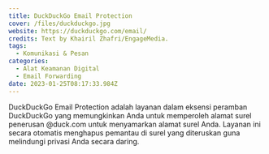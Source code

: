 ```yaml
---
title: DuckDuckGo Email Protection
cover: /files/duckduckgo.jpg
website: https://duckduckgo.com/email/
credits: Text by Khairil Zhafri/EngageMedia.
tags:
  - Komunikasi & Pesan
categories:
  - Alat Keamanan Digital
  - Email Forwarding
date: 2023-01-25T08:17:33.984Z
---
```

DuckDuckGo Email Protection adalah layanan dalam eksensi peramban DuckDuckGo yang memungkinkan Anda untuk memperoleh alamat surel penerusan @duck.com untuk menyamarkan alamat surel Anda. Layanan ini secara otomatis menghapus pemantau di surel yang diteruskan guna melindungi privasi Anda secara daring.